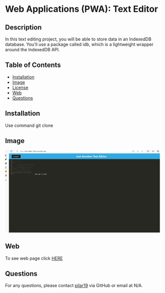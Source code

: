 
# Web Applications (PWA): Text Editor

## Description

In this text editing project, you will be able to store data in an IndexedDB database. You'll use a package called idb, which is a lightweight wrapper around the IndexedDB API.

## Table of Contents

- [Installation](#installation)
- [Image](#image)
- [License](#license)
- [Web](#web)
- [Questions](#questions)

## Installation
Use command git clone


## Image

![Text-Editor](<image/Snip - J.A.T.E and 4 more pages - Personal - Microsoft Edge.png>)


## Web
To see web page click [HERE](https://text-editor-36vv.onrender.com)

## Questions
For any questions, please contact [pilar19](https://github.com/pilar19) via GitHub or email at N/A.
